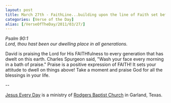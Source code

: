 ```yaml
---
layout: post
title: March 27th - FaithLine...building upon the line of Faith set before
categories: [Verse of the Day]
alias: [/VerseOfTheDay/2011/03/27/]
---
```


_Psalm 90:1  
Lord, thou hast been our dwelling place in all generations._

David is praising the Lord for His FAITHfulness to every generation
that has dwelt on this earth. Charles Spurgeon said, "Wash your face
every morning in a bath of praise." Praise is a positive expression
of FAITH! It sets your attitude to dwell on things above! Take a
moment and praise God for all the blessings in your life.

 --

<a href=http://jesuseveryday.net>Jesus Every Day</a> is a ministry of <a href=http://rodgersbaptist.net>Rodgers Baptist Church</a> in Garland, Texas.
